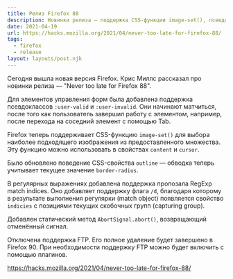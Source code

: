 ```yaml
---
title: Релиз Firefox 88
description: Новинки релиза — поддержка CSS-функции image-set(), псевдоклассов user-valid и user-invalid, RegExp match inidicies и другое
date: 2021-04-19
url: https://hacks.mozilla.org/2021/04/never-too-late-for-firefox-88/
tags:
  - firefox
  - release
layout: layouts/post.njk
---
```

Сегодня вышла новая версия Firefox. Крис Миллс рассказал про новинки релиза — "Never too late for Firefox 88".

Для элементов управления форм была добавлена поддержка псевдоклассов `:user-valid` и `:user-invalid`. Они начинают матчиться, после того как пользователь завершил работу с элементом, например, после перехода на соседний элемент с помощью Tab.

Firefox теперь поддерживает CSS-функцию `image-set()` для выбора наиболее подходящего изображения из предоставленного множества. Эту функцию можно использовать в свойствах `content` и `cursor`.

Было обновлено поведение CSS-свойства `outline` — обводка теперь учитывает текущее значение `border-radius`.

В регулярных выражениях добавлена поддержка пропозала RegExp match indices. Оно добавляет поддержку флага `/d`, благодаря которому в результате выполнения регулярки (match object) появляется свойство `indicies` с позициями текущих скобочных групп (capturing group).

Добавлен статический метод `AbortSignal.abort()`, возвращающий отменённый сигнал.

Отключена поддержка FTP. Его полное удаление будет завершено в Firefox 90. При необходимости поддержку FTP можно будет включить с помощью плагинов.

https://hacks.mozilla.org/2021/04/never-too-late-for-firefox-88/
